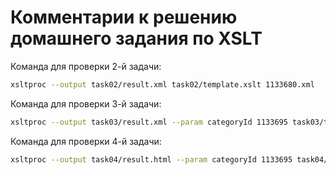# Комментарии к решению домашнего задания по XSLT

Команда для проверки 2-й задачи:
```bash
xsltproc --output task02/result.xml task02/template.xslt 1133680.xml
```
Команда для проверки 3-й задачи:
```bash
xsltproc --output task03/result.xml --param categoryId 1133695 task03/template.xslt 1133680.xml
```
Команда для проверки 4-й задачи:
```bash
xsltproc --output task04/result.html --param categoryId 1133695 task04/template.xslt 1133680.xml
```

